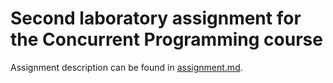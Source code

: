 # Second laboratory assignment for the Concurrent Programming course

Assignment description can be found in [assignment.md](assignment.md).

